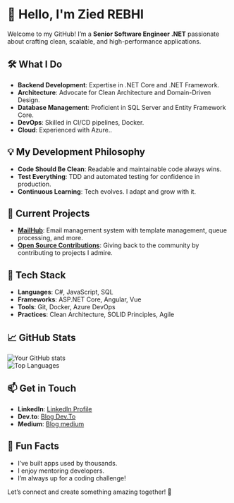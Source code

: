 # 👋 Hello, I'm Zied REBHI

Welcome to my GitHub! I’m a **Senior Software Engineer .NET** passionate about crafting clean, scalable, and high-performance applications.  

## 🛠️ What I Do  

- **Backend Development**: Expertise in .NET Core and .NET Framework.  
- **Architecture**: Advocate for Clean Architecture and Domain-Driven Design.  
- **Database Management**: Proficient in SQL Server and Entity Framework Core.  
- **DevOps**: Skilled in CI/CD pipelines, Docker.  
- **Cloud**: Experienced with Azure..  

## 💡 My Development Philosophy  

- **Code Should Be Clean**: Readable and maintainable code always wins.  
- **Test Everything**: TDD and automated testing for confidence in production.  
- **Continuous Learning**: Tech evolves. I adapt and grow with it.  

## 🔭 Current Projects  

- **[MailHub](https://github.com/ziedrebhi/mailhub)**: Email management system with template management, queue processing, and more.  
- **[Open Source Contributions](https://github.com/ziedrebhi?tab=repositories&q=&type=fork)**: Giving back to the community by contributing to projects I admire.  

## 🧰 Tech Stack  

- **Languages**: C#, JavaScript, SQL  
- **Frameworks**: ASP.NET Core, Angular, Vue   
- **Tools**: Git, Docker, Azure DevOps  
- **Practices**: Clean Architecture, SOLID Principles, Agile  

## 📈 GitHub Stats  

![Your GitHub stats](https://github-readme-stats.vercel.app/api?username=ziedrebhi&show_icons=true&theme=dark)  
![Top Languages](https://github-readme-stats.vercel.app/api/top-langs/?username=ziedrebhi&layout=compact&theme=dark)  

## 📫 Get in Touch  

- **LinkedIn**: [LinkedIn Profile](https://www.linkedin.com/in/ziedrebhi/)  
- **Dev.to**: [Blog Dev.To](https://dev.to/zrebhi)
- **Medium**: [Blog medium](https://ziedrebhi.medium.com/)  

## 🎯 Fun Facts  

- I’ve built apps used by thousands.  
- I enjoy mentoring developers.  
- I’m always up for a coding challenge!  

Let’s connect and create something amazing together! 🚀  
